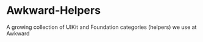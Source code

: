 Awkward-Helpers
===============

A growing collection of UIKit and Foundation categories (helpers) we use at Awkward

